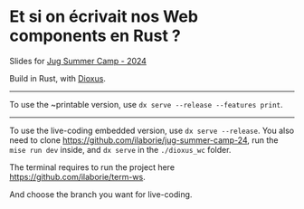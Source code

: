 # Et si on écrivait nos Web components en Rust ?

Slides for [Jug Summer Camp - 2024]


Build in Rust, with [Dioxus].

---

To use the ~printable version, use `dx serve --release --features print`.

---

To use the live-coding embedded version, use `dx serve --release`.
You also need to clone <https://github.com/ilaborie/jug-summer-camp-24>,
run the `mise run dev` inside, and `dx serve` in the `./dioxus_wc` folder.

The terminal requires to run the project here <https://github.com/ilaborie/term-ws>.

And choose the branch you want for live-coding.


[Jug Summer Camp - 2024]: https://www.jugsummercamp.org/edition/15
[Dioxus]: https://dioxuslabs.com/
